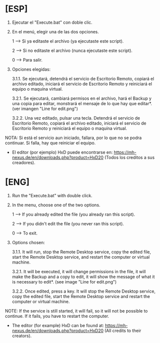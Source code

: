 # [ESP]


1. Ejecutar el "Execute.bat" con doble clic.

2. En el menú, elegir una de las dos opciones.

	1 --> Si ya editaste el archivo (ya ejecutaste este script).

	2 --> Si no editaste el archivo (nunca ejecutaste este script).

	0 --> Para salir.

3. Opciones elegidas:

	3.1.1. Se ejecutará, detendrá el servicio de Escritorio Remoto, copiará el archivo editado, iniciará el servicio de Escritorio Remoto y reiniciará el equipo o maquína virtual.

 	3.2.1. Se ejecutará, cambiará permisos en el archivo, hará el Backup y una copia para editar, monstrará el mensaje de lo que hay que editar*. (ver imangen "Line for edit.png")

  	3.2.2. Una vez editado, pulsar una tecla. Detendrá el servicio de Escritorio Remoto, copiará el archivo editado, iniciará el servicio de Escritorio Remoto y reiniciará el equipo o maquína virtual.



NOTA: Si está el servicio aun iniciado, fallara, por lo que no se podra continuar. Si falla, hay que reiniciar el equipo.



* El editor (por ejemplo) HxD puede encontrarse en: https://mh-nexus.de/en/downloads.php?product=HxD20 (Todos los creditos a sus creadores).


# [ENG]


1. Run the "Execute.bat" with double click.

2. In the menu, choose one of the two options.

	1 --> If you already edited the file (you already ran this script).
	
	2 --> If you didn't edit the file (you never ran this script).

	0 --> To exit.

3. Options chosen:

	3.1.1. It will run, stop the Remote Desktop service, copy the edited file, start the Remote Desktop service, and restart the computer or virtual machine.

	3.2.1. It will be executed, it will change permissions in the file, it will make the Backup and a copy to edit, it will show the message of what it is necessary to edit*. (see image "Line for edit.png")
	
	3.2.2. Once edited, press a key. It will stop the Remote Desktop service, copy the edited file, start the Remote Desktop service and restart the computer or virtual machine.



NOTE: If the service is still started, it will fail, so it will not be possible to continue. If it fails, you have to restart the computer.



* The editor (for example) HxD can be found at: https://mh-nexus.de/en/downloads.php?product=HxD20 (All credits to their creators).

